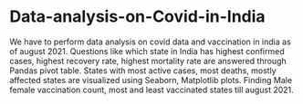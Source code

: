 # Data-analysis-on-Covid-in-India
We have to perform data analysis on covid data and vaccination in india as of august 2021.
Questions like which state in India has highest confirmed cases, highest recovery rate, highest mortality rate are answered through Pandas pivot table.
States with most active cases, most deaths, mostly affected states are visualized using Seaborn, Matplotlib plots.
Finding Male female vaccination count, most and least vaccinated states till august 2021.
